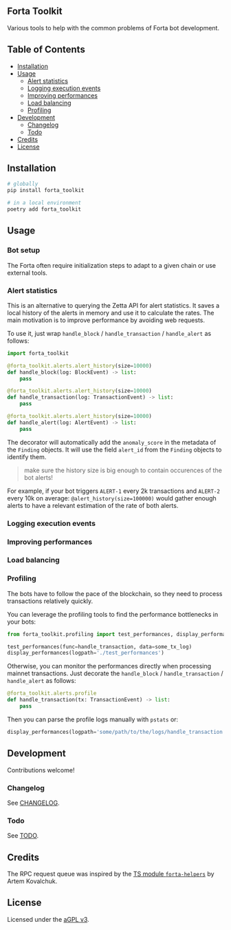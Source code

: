 ## Forta Toolkit

Various tools to help with the common problems of Forta bot development.

## Table of Contents

- [Installation](#installation)
- [Usage](#usage)
  - [Alert statistics](#alert-statistics)
  - [Logging execution events](#logging-execution-events)
  - [Improving performances](#improving-performances)
  - [Load balancing](#load-balancing)
  - [Profiling](#profiling)
- [Development](#development)
  - [Changelog](#changelog)
  - [Todo](#todo)
- [Credits](#credits)
- [License](#license)

## Installation

```bash
# globally
pip install forta_toolkit

# in a local environment
poetry add forta_toolkit
```

## Usage

### Bot setup

The Forta often require initialization steps to adapt to a given chain or use external tools.

### Alert statistics

This is an alternative to querying the Zetta API for alert statistics.
It saves a local history of the alerts in memory and use it to calculate the rates.
The main motivation is to improve performance by avoiding web requests.

To use it, just wrap `handle_block` / `handle_transaction` / `handle_alert` as follows:

```python
import forta_toolkit

@forta_toolkit.alerts.alert_history(size=10000)
def handle_block(log: BlockEvent) -> list:
    pass

@forta_toolkit.alerts.alert_history(size=10000)
def handle_transaction(log: TransactionEvent) -> list:
    pass

@forta_toolkit.alerts.alert_history(size=10000)
def handle_alert(log: AlertEvent) -> list:
    pass
```

The decorator will automatically add the `anomaly_score` in the metadata of the `Finding` objects.
It will use the field `alert_id` from the `Finding` objects to identify them.

> make sure the history size is big enough to contain occurences of the bot alerts!

For example, if your bot triggers `ALERT-1` every 2k transactions and `ALERT-2` every 10k on average:
`@alert_history(size=100000)` would gather enough alerts to have a relevant estimation of the rate of both alerts.

### Logging execution events

### Improving performances

### Load balancing

### Profiling

The bots have to follow the pace of the blockchain, so they need to process transactions relatively quickly.

You can leverage the profiling tools to find the performance bottlenecks in your bots:

```python
from forta_toolkit.profiling import test_performances, display_performances

test_performances(func=handle_transaction, data=some_tx_log)
display_performances(logpath='./test_performances')
```

Otherwise, you can monitor the performances directly when processing mainnet transactions.
Just decorate the `handle_block` / `handle_transaction` / `handle_alert` as follows:

```python
@forta_toolkit.alerts.profile
def handle_transaction(tx: TransactionEvent) -> list:
    pass
```

Then you can parse the profile logs manually with `pstats` or:

```python
display_performances(logpath='some/path/to/the/logs/handle_transaction')
```

## Development

Contributions welcome!

### Changelog

See [CHANGELOG](CHANGELOG.md).

### Todo

See [TODO](TODO.md).

## Credits

The RPC request queue was inspired by the [TS module `forta-helpers`][github-kovart-helpers] by Artem Kovalchuk.

## License

Licensed under the [aGPL v3](LICENSE).

[github-kovart-helpers]: https://github.com/kovart/forta-helpers/blob/main/src/queue.ts